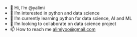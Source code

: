 - 👋 Hi, I’m @yalimi
- 👀 I’m interested in python and data science
- 🌱 I’m currently learning python for data science, AI and ML
- 💞️ I’m looking to collaborate on data science project
- 📫 How to reach me alimiyoo@gmail.com

<!---
yalimi/yalimi is a ✨ special ✨ repository because its `README.md` (this file) appears on your GitHub profile.
You can click the Preview link to take a look at your changes.
--->
